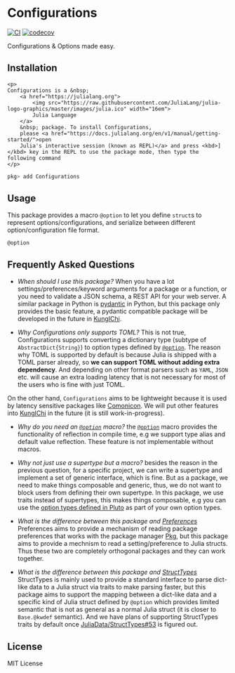 # Configurations

[![CI](https://github.com/Roger-luo/Configurations.jl/workflows/CI/badge.svg)](https://github.com/Roger-luo/Configurations.jl/actions)
[![codecov](https://codecov.io/gh/Roger-luo/Configurations.jl/branch/master/graph/badge.svg?token=U604BQGRV1)](https://codecov.io/gh/Roger-luo/Configurations.jl)

Configurations & Options made easy.

## Installation

```@raw html
<p>
Configurations is a &nbsp;
    <a href="https://julialang.org">
        <img src="https://raw.githubusercontent.com/JuliaLang/julia-logo-graphics/master/images/julia.ico" width="16em">
        Julia Language
    </a>
    &nbsp; package. To install Configurations,
    please <a href="https://docs.julialang.org/en/v1/manual/getting-started/">open
    Julia's interactive session (known as REPL)</a> and press <kbd>]</kbd> key in the REPL to use the package mode, then type the following command
</p>
```

```julia
pkg> add Configurations
```

## Usage

This package provides a macro `@option` to let you define `struct`s to represent options/configurations, and serialize between different option/configuration file format.

```@docs
@option
```

## Frequently Asked Questions

- *When should I use this package?*
When you have a lot settings/preferences/keyword arguments for a package or a function, or you need
to validate a JSON schema, a REST API for your web server. A similar package in Python is
[pydantic](https://pydantic-docs.helpmanual.io/) in Python, but this package only provides the basic feature, a pydantic compatible package will be developed in the future in [KungIChi](https://github.com/Roger-luo/KungIChi.jl).

- *Why Configurations only supports TOML?*
This is not true, Configurations supports converting a dictionary type (subtype of `AbstractDict{String}`)
to option types defined by [`@option`](@ref). The reason why TOML is supported by default is because
Julia is shipped with a TOML parser already, so **we can support TOML without adding extra dependency**.
And depending on other format parsers such as `YAML`, `JSON` etc. will cause an extra loading latency
that is not necessary for most of the users who is fine with just TOML. 

On the other hand, `Configurations` aims to be lightweight because it is used by latency
sensitive packages like [Comonicon](https://comonicon.org/). We will put other features
into [KungIChi](https://github.com/Roger-luo/KungIChi.jl) in the future (it is still
work-in-progress).

- *Why do you need an [`@option`](@ref) macro?*
the [`@option`](@ref) macro provides the functionality of reflection in compile time, e.g
we support type alias and default value reflection. These feature is not implementable
without macros.

- *Why not just use a supertype but a macro?*
besides the reason in the previous question, for a specific project,
we can write a supertype and implement a set of generic interface,
which is fine. But as a package, we need to make things composable
and generic, thus, we do not want to block users from defining their
own supertype. In this package, we use traits instead of supertypes,
this makes things composable, e.g you can use the [option types defined
in Pluto](https://github.com/fonsp/Pluto.jl/blob/main/src/Configuration.jl)
as part of your own option types.

- *What is the difference between this package and [Preferences](https://github.com/JuliaPackaging/Preferences.jl)*
Preferences aims to provide a mechanism of reading package preferences that works with the package manager [Pkg](http://pkg.julialang.org/), but this package aims to provide a mechnism to read a setting/preference to Julia structs. Thus
these two are completely orthogonal packages and they can work together.

- *What is the difference between this package and [StructTypes](https://github.com/JuliaData/StructTypes.jl)*
StructTypes is mainly used to provide a standard interface to parse dict-like data to a Julia struct via
traits to make parsing faster, but this package aims to support the mapping between a dict-like data
and a specific kind of Julia struct defined by `@option` which provides limited semantic that is not
as general as a normal Julia struct (it is closer to `Base.@kwdef` semantic). And we have plans of supporting
StructTypes traits by default once [JuliaData/StructTypes#53](https://github.com/JuliaData/StructTypes.jl/issues/53)
is figured out.

## License

MIT License
